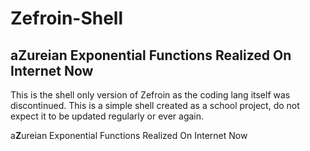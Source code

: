 # Zefroin-Shell
## a**Z**ureian **E**xponential **F**unctions **R**ealized **O**n **I**nternet **N**ow
This is the shell only version of Zefroin as the coding lang itself was discontinued. This is a simple shell created as a school project, do not expect it to be updated regularly or ever again.

a**Z**ureian Exponential Functions Realized On Internet Now
